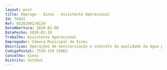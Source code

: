 ```yaml
--- 
layout: post
title: Emprego - Sines - Assistente Operacional
Id: 74441
Ref: OE202002/0139
DataAbertura: 2020-02-06
DataFecho: 2020-02-20
Trabalho: Assistente Operacional
Empregador: Câmara Municipal de Sines
Descricao: Operações de monitorização e controlo da qualidade da água para consumo humano Vigilância operacional das captações elevatórias de águas e dos níveis dos reservatórios de água das infraestruturas de abastecimento de água de todo o concelho Recolher e registar dados de gestão e de controlo operacional das infraestruturas e dos equipamentos dos sistemas de abastecimento de águas Manutenção e operação dos sistemas de cloragem nos sistemas de abastecimento de água Manutenção e operação das infraestruturas e dos equipamentos de controlo nos sistemas de abastecimento de água Acompanhamento e assistência nas atividades de manutenção e operação dos equipamentos eletromecânicos e de telegestão das infraestruturas dos sistemas de abastecimento de águas Vigilância operacional nas infraestruturas e nos equipamentos dos sistemas de abastecimento de águas Acompanhamento e assistência nas tarefas de limpeza e higienização das infraestruturas dos sistemas de abastecimento de águas Acompanhamento e verificação das condições de qualidade da água para consumo humano de acordo com o Plano de Controlo de Qualidade da Água (PCQA) Acompanhamento e monitorização de procedimentos, registos e informação de gestão, manutenção e operação dos sistemas de abastecimento de água e relativos ao Plano Controlo Qualidade Água Bruta (PCQAB), Plano Segurança Água (PSA), Programa Operacional Estações Elevatórias (POEE) Operação e execução das tarefas e atividades reportadas nos procedimentos, registos e informação de gestão, de manutenção e de operação dos sistemas de abastecimento de água e relativos às Ordens de Serviço (OS) e Ordens de Serviço de Rotinas (OSR).
CodigoPostal: 7520-159 SINES
Concelho: Sines
Distrito: Setúbal
--- 
```

